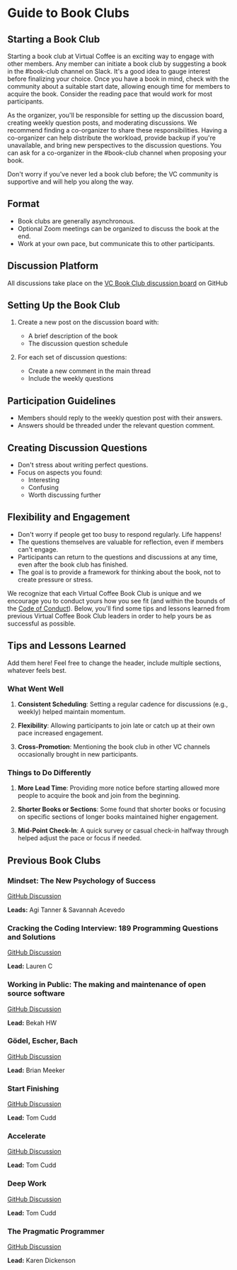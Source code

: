 # Guide to Book Clubs

## Starting a Book Club

Starting a book club at Virtual Coffee is an exciting way to engage with other members. Any member can initiate a book club by suggesting a book in the #book-club channel on Slack. It's a good idea to gauge interest before finalizing your choice. Once you have a book in mind, check with the community about a suitable start date, allowing enough time for members to acquire the book. Consider the reading pace that would work for most participants.

As the organizer, you'll be responsible for setting up the discussion board, creating weekly question posts, and moderating discussions. We recommend finding a co-organizer to share these responsibilities. Having a co-organizer can help distribute the workload, provide backup if you're unavailable, and bring new perspectives to the discussion questions. You can ask for a co-organizer in the #book-club channel when proposing your book.

Don't worry if you've never led a book club before; the VC community is supportive and will help you along the way.

## Format

- Book clubs are generally asynchronous.
- Optional Zoom meetings can be organized to discuss the book at the end.
- Work at your own pace, but communicate this to other participants.

## Discussion Platform

All discussions take place on the [VC Book Club discussion board](https://github.com/orgs/Virtual-Coffee/discussions/categories/vc-book-club) on GitHub

## Setting Up the Book Club

1. Create a new post on the discussion board with:

   - A brief description of the book
   - The discussion question schedule

2. For each set of discussion questions:
   - Create a new comment in the main thread
   - Include the weekly questions

## Participation Guidelines

- Members should reply to the weekly question post with their answers.
- Answers should be threaded under the relevant question comment.

## Creating Discussion Questions

- Don't stress about writing perfect questions.
- Focus on aspects you found:
  - Interesting
  - Confusing
  - Worth discussing further

## Flexibility and Engagement

- Don't worry if people get too busy to respond regularly. Life happens!
- The questions themselves are valuable for reflection, even if members can't engage.
- Participants can return to the questions and discussions at any time, even after the book club has finished.
- The goal is to provide a framework for thinking about the book, not to create pressure or stress.

We recognize that each Virtual Coffee Book Club is unique and we encourage you to conduct yours how you see fit (and within the bounds of the [Code of Conduct](https://virtualcoffee.io/code-of-conduct)). Below, you'll find some tips and lessons learned from previous Virtual Coffee Book Club leaders in order to help yours be as successful as possible.

## Tips and Lessons Learned

Add them here! Feel free to change the header, include multiple sections, whatever feels best.

### What Went Well

1. **Consistent Scheduling**: Setting a regular cadence for discussions (e.g., weekly) helped maintain momentum.

2. **Flexibility**: Allowing participants to join late or catch up at their own pace increased engagement.

3. **Cross-Promotion**: Mentioning the book club in other VC channels occasionally brought in new participants.

### Things to Do Differently

1. **More Lead Time**: Providing more notice before starting allowed more people to acquire the book and join from the beginning.

2. **Shorter Books or Sections**: Some found that shorter books or focusing on specific sections of longer books maintained higher engagement.

3. **Mid-Point Check-In**: A quick survey or casual check-in halfway through helped adjust the pace or focus if needed.

## Previous Book Clubs

### Mindset: The New Psychology of Success

[GitHub Discussion](https://github.com/orgs/Virtual-Coffee/discussions/1173)

**Leads:** Agi Tanner & Savannah Acevedo

### Cracking the Coding Interview: 189 Programming Questions and Solutions

[GitHub Discussion](https://github.com/orgs/Virtual-Coffee/discussions/972)

**Lead:** Lauren C

### Working in Public: The making and maintenance of open source software

[GitHub Discussion](https://github.com/orgs/Virtual-Coffee/discussions/932)

**Lead:** Bekah HW

### Gödel, Escher, Bach

[GitHub Discussion](https://github.com/orgs/Virtual-Coffee/discussions/789)

**Lead:** Brian Meeker

### Start Finishing

[GitHub Discussion](https://github.com/orgs/Virtual-Coffee/discussions/626)

**Lead:** Tom Cudd

### Accelerate

[GitHub Discussion](https://github.com/orgs/Virtual-Coffee/discussions/512)

**Lead:** Tom Cudd

### Deep Work

[GitHub Discussion](https://github.com/orgs/Virtual-Coffee/discussions/316)

**Lead:** Tom Cudd

### The Pragmatic Programmer

[GitHub Discussion](https://github.com/orgs/Virtual-Coffee/discussions/305)

**Lead:** Karen Dickenson
